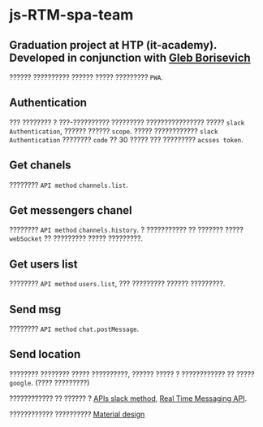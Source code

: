 # js-RTM-spa-team
## Graduation project at HTP (it-academy). Developed in conjunction with [Gleb Borisevich](https://github.com/Space647)


?????? ?????????? ?????? ????? ????????? `PWA`.


Authentication
--------------
??? ???????? ? ???-?????????? ????????? ???????????????? ????? `slack Authentication`, ?????? ?????? `scope`.
????? ???????????? `slack Authentication` ???????? `code` ?? 30 ????? ??? ????????? `acsses token`.

Get chanels
-----------
???????? `API method` `channels.list`.

Get messengers chanel
---------------------
???????? `API method` `channels.history`. ? ??????????? ?? ??????? ????? `webSocket` ?? ????????? ????? ?????????.

Get users list
--------------
???????? `API method` `users.list`, ??? ????????? ?????? ?????????.

Send msg
--------
???????? `API method` `chat.postMessage`.

Send location
-------------
???????? ???????? ????? ??????????, ?????? ????? ? ???????????? ?? ????? `google`. (???? ?????????)


???????????? ?? ?????? ? [APIs slack method](https://api.slack.com/methods), [Real Time Messaging API](https://api.slack.com/rtm).

???????????? ?????????? [Material design](https://getmdl.io/index.html)
